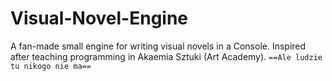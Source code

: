 # Visual-Novel-Engine
A fan-made small engine for writing visual novels in a Console. Inspired after teaching programming in Akaemia Sztuki (Art Academy). 
`==Ale ludzie tu nikogo nie ma==`
